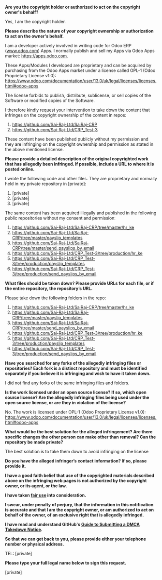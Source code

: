 **Are you the copyright holder or authorized to act on the copyright owner's behalf?**

Yes, I am the copyright holder.

**Please describe the nature of your copyright ownership or authorization to act on the owner's behalf.**

I am a developer actively involved in writing code for Odoo ERP (www.odoo.com) Apps. I normally publish and sell my Apps via Odoo Apps market: https://apps.odoo.com.

These Apps/Modules I developed are proprietary and can be acquired by purchasing from the Odoo Apps market under a license called OPL-1 (Odoo Proprietary License v1.0): https://www.odoo.com/documentation/user/13.0/uk/legal/licenses/licenses.html#odoo-apps

The license forbids to publish, distribute, sublicense, or sell copies of the Software or modified copies of the Software.

I therefore kindly request your intervention to take down the content that infringes on the copyright ownership of the content in repos:

1. https://github.com/Sai-Raj-Ltd/SaiRaj-CRP    
2. https://github.com/Sai-Raj-Ltd/CRP_Test-3

These content have been published publicly without my permission and they are infringing on the copyright ownership and permission as stated in the above mentioned license.

**Please provide a detailed description of the original copyrighted work that has allegedly been infringed. If possible, include a URL to where it is posted online.**

I wrote the following code and other files. They are proprietary and normally held in my private repository in [private]:

1. [private]  
2. [private]   
3. [private]

The same content has been acquired illegally and published in the following public repositories without my consent and permission:

1. https://github.com/Sai-Raj-Ltd/SaiRaj-CRP/tree/master/hr_ke  
2. https://github.com/Sai-Raj-Ltd/SaiRaj-CRP/tree/master/payslip_templates  
3. https://github.com/Sai-Raj-Ltd/SaiRaj-CRP/tree/master/send_payslips_by_email  
4. https://github.com/Sai-Raj-Ltd/CRP_Test-3/tree/production/hr_ke  
5. https://github.com/Sai-Raj-Ltd/CRP_Test-3/tree/production/payslip_templates  
6. https://github.com/Sai-Raj-Ltd/CRP_Test-3/tree/production/send_payslips_by_email

**What files should be taken down? Please provide URLs for each file, or if the entire repository, the repository’s URL.**

Please take down the following folders in the repo:

1. https://github.com/Sai-Raj-Ltd/SaiRaj-CRP/tree/master/hr_ke   
2. https://github.com/Sai-Raj-Ltd/SaiRaj-CRP/tree/master/payslip_templates  
3. https://github.com/Sai-Raj-Ltd/SaiRaj-CRP/tree/master/send_payslips_by_email  
4. https://github.com/Sai-Raj-Ltd/CRP_Test-3/tree/production/hr_ke  
5. https://github.com/Sai-Raj-Ltd/CRP_Test-3/tree/production/payslip_templates  
6. https://github.com/Sai-Raj-Ltd/CRP_Test-3/tree/production/send_payslips_by_email

**Have you searched for any forks of the allegedly infringing files or repositories? Each fork is a distinct repository and must be identified separately if you believe it is infringing and wish to have it taken down.**

I did not find any forks of the same infringing files and folders.

**Is the work licensed under an open source license? If so, which open source license? Are the allegedly infringing files being used under the open source license, or are they in violation of the license?**

No. The work is licensed under OPL-1 (Odoo Proprietary License v1.0): https://www.odoo.com/documentation/user/13.0/uk/legal/licenses/licenses.html#odoo-apps

**What would be the best solution for the alleged infringement? Are there specific changes the other person can make other than removal? Can the repository be made private?**

The best solution is to take them down to avoid infringing on the license

**Do you have the alleged infringer’s contact information? If so, please provide it.**

**I have a good faith belief that use of the copyrighted materials described above on the infringing web pages is not authorized by the copyright owner, or its agent, or the law.**

**I have taken <a href="https://www.lumendatabase.org/topics/22">fair use</a> into consideration.**

**I swear, under penalty of perjury, that the information in this notification is accurate and that I am the copyright owner, or am authorized to act on behalf of the owner, of an exclusive right that is allegedly infringed.**

**I have read and understand GitHub's <a href="https://docs.github.com/articles/guide-to-submitting-a-dmca-takedown-notice/">Guide to Submitting a DMCA Takedown Notice</a>.**

**So that we can get back to you, please provide either your telephone number or physical address.**

TEL: [private]

**Please type your full legal name below to sign this request.**

[private]
